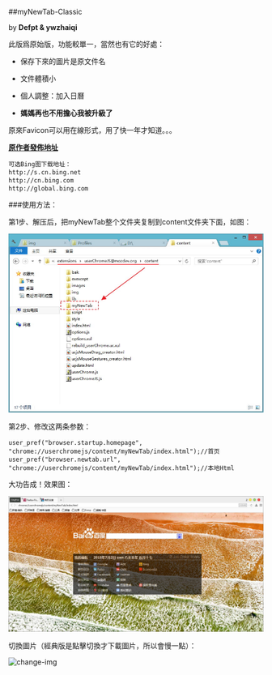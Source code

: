 ##myNewTab-Classic

by **Defpt & ywzhaiqi**

此版爲原始版，功能較單一，當然也有它的好處：

- 保存下來的圖片是原文件名

- 文件體積小

- 個人調整：加入日曆

- **媽媽再也不用擔心我被升級了**

原來Favicon可以用在線形式，用了快一年才知道。。。

[**原作者發佈地址**](http://bbs.kafan.cn/thread-1759418-1-1.html)

    可选Bing图下载地址：
    http://s.cn.bing.net
    http://cn.bing.com
    http://global.bing.com

###使用方法：

第1步、解压后，把myNewTab整个文件夹复制到content文件夹下面，如图：
 
![文件夹位置示意图](img/position.jpg)

第2步、修改这两条参数：

    user_pref("browser.startup.homepage", "chrome://userchromejs/content/myNewTab/index.html");//首页
    user_pref("browser.newtab.url", "chrome://userchromejs/content/myNewTab/index.html");//本地Html

大功告成！效果图：

![myNewTab-Classic预览图](img/myNewTab-Classic.jpg)

切換圖片（經典版是點擊切換才下載圖片，所以會慢一點）：

![change-img](img/change.gif)
